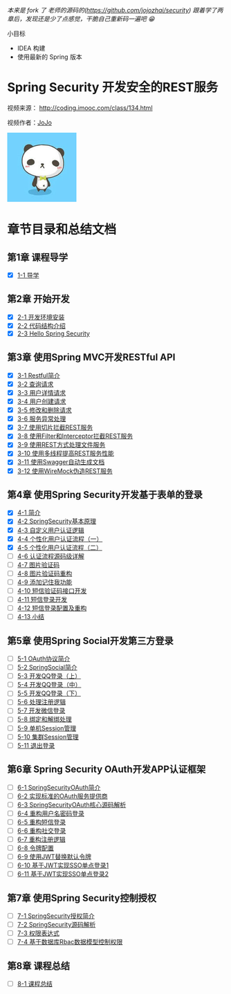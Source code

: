 
*本来是 fork 了 老师的源码的(https://github.com/jojozhai/security)*
*跟着学了两章后，发现还是少了点感觉，干脆自己重新码一遍吧 😁*

小目标

* IDEA 构建
* 使用最新的 Spring 版本

# Spring Security 开发安全的REST服务

视频来源： http://coding.imooc.com/class/134.html

视频作者：[JoJo](http://www.imooc.com/t/3554172)

![jojo](./doc/img/jojo.jpg)

# 章节目录和总结文档

## 第1章 课程导学

* [x] [1-1 导学](./doc/1-1_导学.md)

## 第2章 开始开发

* [x] [2-1 开发环境安装](./doc/2-1_开发环境安装.md)
* [x] [2-2 代码结构介绍](./doc/2-2_代码结构介绍.md)
* [x] [2-3 Hello Spring Security](./doc/2-3_Hello_Spring_Security.md)

## 第3章 使用Spring MVC开发RESTful API

* [x] [3-1 Restful简介](./doc/3-1_Restful简介.md)
* [x] [3-2 查询请求](./doc/3-2_查询请求.md)
* [x] [3-3 用户详情请求](./doc/3-3_用户详情请求.md)
* [x] [3-4 用户创建请求](./doc/3-4_用户创建请求.md)
* [x] [3-5 修改和删除请求](./doc/3-5_修改和删除请求.md)
* [x] [3-6 服务异常处理](./doc/3-6_服务异常处理.md)
* [x] [3-7 使用切片拦截REST服务](./doc/3-7_使用切片拦截REST服务.md)
* [x] [3-8 使用Filter和Interceptor拦截REST服务](./doc/3-8_使用Filter和Interceptor拦截REST服务.md)
* [x] [3-9 使用REST方式处理文件服务](./doc/3-9_使用REST方式处理文件服务.md)
* [x] [3-10 使用多线程提高REST服务性能](./doc/3-10_使用多线程提高REST服务性能.md)
* [x] [3-11 使用Swagger自动生成文档](./doc/3-11_使用Swagger自动生成文档.md)
* [x] [3-12 使用WireMock伪造REST服务](./doc/3-12_使用WireMock伪造REST服务.md)

## 第4章 使用Spring Security开发基于表单的登录

* [x] [4-1 简介](./doc/4-1_简介.md)
* [x] [4-2 SpringSecurity基本原理](./doc/4-2_SpringSecurity基本原理.md)
* [x] [4-3 自定义用户认证逻辑](./doc/4-3_自定义用户认证逻辑.md)
* [x] [4-4 个性化用户认证流程（一）](./doc/4-4_个性化用户认证流程（一）.md)
* [x] [4-5 个性化用户认证流程（二）](./doc/4-5_个性化用户认证流程（二）.md)
* [ ] [4-6 认证流程源码级详解](./doc/4-6_认证流程源码级详解.md)
* [ ] [4-7 图片验证码](./doc/4-7_图片验证码.md)
* [ ] [4-8 图片验证码重构](./doc/4-8_图片验证码重构.md)
* [ ] [4-9 添加记住我功能](./doc/4-9_添加记住我功能.md)
* [ ] [4-10 短信验证码接口开发](./doc/4-10_短信验证码接口开发.md)
* [ ] [4-11 短信登录开发](./doc/4-11_短信登录开发.md)
* [ ] [4-12 短信登录配置及重构](./doc/4-12_短信登录配置及重构.md)
* [ ] [4-13 小结](./doc/4-13_小结.md)

## 第5章 使用Spring Social开发第三方登录

* [ ] [5-1 OAuth协议简介](./doc/5-1_OAuth协议简介.md)
* [ ] [5-2 SpringSocial简介](./doc/5-2_SpringSocial简介.md)
* [ ] [5-3 开发QQ登录（上）](./doc/5-3_开发QQ登录.md)
* [ ] [5-4 开发QQ登录（中）](./doc/5-4_开发QQ登录.md)
* [ ] [5-5 开发QQ登录（下）](./doc/5-5_开发QQ登录.md)
* [ ] [5-6 处理注册逻辑](./doc/5-6_处理注册逻辑.md)
* [ ] [5-7 开发微信登录](./doc/5-7_开发微信登录.md)
* [ ] [5-8 绑定和解绑处理](./doc/5-8_绑定和解绑处理.md)
* [ ] [5-9 单机Session管理](./doc/5-9_单机Session管理.md)
* [ ] [5-10 集群Session管理](./doc/5-10_集群Session管理.md)
* [ ] [5-11 退出登录](./doc/5-11_退出登录.md)

## 第6章 Spring Security OAuth开发APP认证框架

* [ ] [6-1 SpringSecurityOAuth简介](./doc/6-1_SpringSecurityOAuth简介.md)
* [ ] [6-2 实现标准的OAuth服务提供商](./doc/6-2_实现标准的OAuth服务提供商.md)
* [ ] [6-3 SpringSecurityOAuth核心源码解析](./doc/6-3_SpringSecurityOAuth核心源码解析.md)
* [ ] [6-4 重构用户名密码登录](./doc/6-4_重构用户名密码登录.md)
* [ ] [6-5 重构短信登录](./doc/6-5_重构短信登录.md)
* [ ] [6-6 重构社交登录](./doc/6-6_重构社交登录.md)
* [ ] [6-7 重构注册逻辑](./doc/6-7_重构注册逻辑.md)
* [ ] [6-8 令牌配置](./doc/6-8_令牌配置.md)
* [ ] [6-9 使用JWT替换默认令牌](./doc/6-9_使用JWT替换默认令牌.md)
* [ ] [6-10 基于JWT实现SSO单点登录1](./doc/6-10_基于JWT实现SSO单点登录1.md)
* [ ] [6-11 基于JWT实现SSO单点登录2](./doc/6-11_基于JWT实现SSO单点登录2.md)

## 第7章 使用Spring Security控制授权

* [ ] [7-1 SpringSecurity授权简介](./doc/7-1_SpringSecurity授权简介.md)
* [ ] [7-2 SpringSecurity源码解析](./doc/7-2_SpringSecurity源码解析.md)
* [ ] [7-3 权限表达式](./doc/7-3_权限表达式.md)
* [ ] [7-4 基于数据库Rbac数据模型控制权限](./doc/7-4_基于数据库Rbac数据模型控制权限.md)

## 第8章 课程总结

* [ ] [8-1 课程总结](./doc/8-1_课程总结.md)

